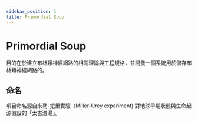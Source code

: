 ```yaml
---
sidebar_position: 1
title: Primordial Soup
---
```


# Primordial Soup

目的在於建立布林類神經網路的相關理論與工程規格，並開發一個系統用於儲存布林類神經網路的。


## 命名

項目命名源自米勒-尤里實驗（Miller-Urey experiment) 對地球早期狀態與生命起源假設的「太古濃湯」。